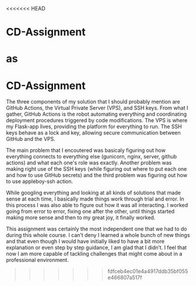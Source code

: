 <<<<<<< HEAD
# CD-Assignment

as
=======
# CD-Assignment

The three components of my solution that I should probably mention are GitHub Actions, the Virtual Private Server (VPS), and SSH keys. From what I gather, GitHub Actions is the robot automating everything and coordinating deployment procedures triggered by code modifications. The VPS is where my Flask-app lives, providing the platform for everything to run. The SSH keys behave as a lock and key, allowing secure communication between GitHub and the VPS.

The main problem that I encoutered was basicaly figuring out how everything connects to everything else (gunicorn, nginx, server, github actions) and what each one's role was exactly. Another problem was making right use of the SSH keys (while figuring out where to put each one and how to use GitHub secrets) and the third problem was figuring out how to use appleboy-ssh action.

While googling everything and looking at all kinds of solutions that made sense at each time, I basically made things work through trial and error. In this process I was also able to figure out how it was all interacting. I worked going from error to error, fixing one after the other, until things started making more sense and then to my great joy, it finally worked.

This assignment was certainly the most independent one that we had to do during this whole course. I can’t deny I learned a whole bunch of new things and that even though I would have initially liked to have a bit more explanation or even step by step guidance, I am glad that I didn’t. I feel that now I am more capable of tackling challenges that might come about in a professional environment.
>>>>>>> fdfceb4ec01e4a4917ddb35bf055e466807a517f
